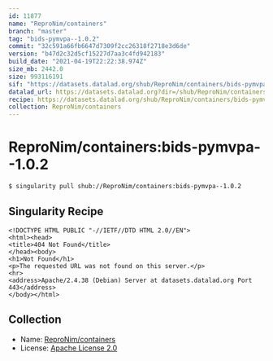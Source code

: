 ```yaml
---
id: 11877
name: "ReproNim/containers"
branch: "master"
tag: "bids-pymvpa--1.0.2"
commit: "32c591a66fb6647d7309f2cc26318f2718e3d6de"
version: "b47d2c32d5cf15227d7aa3c4fd942183"
build_date: "2021-04-19T22:22:38.974Z"
size_mb: 2442.0
size: 993116191
sif: "https://datasets.datalad.org/shub/ReproNim/containers/bids-pymvpa--1.0.2/2021-04-19-32c591a6-b47d2c32/b47d2c32d5cf15227d7aa3c4fd942183.sif"
datalad_url: https://datasets.datalad.org?dir=/shub/ReproNim/containers/bids-pymvpa--1.0.2/2021-04-19-32c591a6-b47d2c32/
recipe: https://datasets.datalad.org/shub/ReproNim/containers/bids-pymvpa--1.0.2/2021-04-19-32c591a6-b47d2c32/Singularity
collection: ReproNim/containers
---
```


# ReproNim/containers:bids-pymvpa--1.0.2

```bash
$ singularity pull shub://ReproNim/containers:bids-pymvpa--1.0.2
```

## Singularity Recipe

```singularity
<!DOCTYPE HTML PUBLIC "-//IETF//DTD HTML 2.0//EN">
<html><head>
<title>404 Not Found</title>
</head><body>
<h1>Not Found</h1>
<p>The requested URL was not found on this server.</p>
<hr>
<address>Apache/2.4.38 (Debian) Server at datasets.datalad.org Port 443</address>
</body></html>
```

## Collection

 - Name: [ReproNim/containers](https://github.com/ReproNim/containers)
 - License: [Apache License 2.0](https://api.github.com/licenses/apache-2.0)


